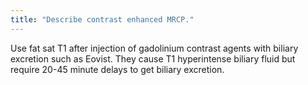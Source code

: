 ```yaml
---
title: "Describe contrast enhanced MRCP."
---
```

Use fat sat T1 after injection of gadolinium contrast agents with biliary excretion such as Eovist. They cause T1 hyperintense biliary fluid but require 20-45 minute delays to get biliary excretion.

